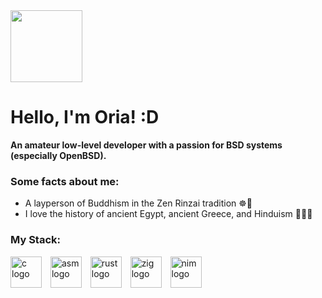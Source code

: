 <div align="left">
  <img height="115" src="https://camo.githubusercontent.com/970689669f541c4ea9d76dd708902a02b5dbd36b232280bc64096fc3861591d8/68747470733a2f2f7765622e617263686976652e6f72672f7765622f323031393132323231313430343569665f2f687474703a2f2f7777772e6f70656e6273642e6f72672f6172742f70756666792f7075666c6f676831303030583234382e676966"/>
</div>

# Hello, I'm Oria! :D

**An amateur low-level developer with a passion for BSD systems (especially OpenBSD).**

### Some facts about me:
* A layperson of Buddhism in the Zen Rinzai tradition ☸️🧘
* I love the history of ancient Egypt, ancient Greece, and Hinduism 📜🏺🙏

### My Stack:

<div align="left">
  <img src="https://skillicons.dev/icons?i=c" height="50" alt="c logo"  />
  <img width="6" />
  <img src="https://go-skill-icons.vercel.app/api/icons?i=assembly" height="50" alt="asm logo"  />
  <img width="6" />
  <img src="https://skillicons.dev/icons?i=rust" height="50" alt="rust logo"  />
  <img width="6" />
  <img src="https://skillicons.dev/icons?i=zig" height="50" alt="zig logo"  />
  <img width="6" />
  <img src="https://skillicons.dev/icons?i=nim" height="50" alt="nim logo"  />
</div>
